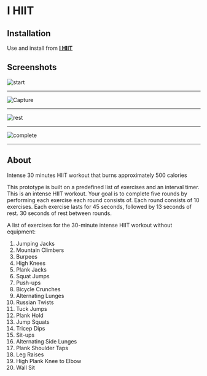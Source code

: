 # I HIIT
## Installation
Use and install from **[I HIIT](https://ihiit.netlify.app/)**

## Screenshots

![start](https://github.com/IMAD-Majid/I-HIIT/assets/137281672/f656ca0d-f2af-4670-ba0d-ec5fac516bd9)
<hr>

![Capture](https://github.com/IMAD-Majid/I-HIIT/assets/137281672/7cd199bf-20ba-4d1d-b196-6039f722e2fb)
<hr>

![rest](https://github.com/IMAD-Majid/I-HIIT/assets/137281672/72f36064-8968-4568-8435-6a8bac6bed62)
<hr>

![complete](https://github.com/IMAD-Majid/I-HIIT/assets/137281672/6b4d6cbd-577f-43ee-8793-c606ba941ce0)
<hr>

## About

Intense 30 minutes HIIT workout that burns approximately 500 calories

This prototype is built on a predefined list of exercises and an interval timer.
This is an intense HIIT workout.
Your goal is to complete five rounds by performing each exercise each round consists of.
Each round consists of 10 exercises.
Each exercise lasts for 45 seconds, followed by 13 seconds of rest.
30 seconds of rest between rounds.

A list of exercises for the 30-minute intense HIIT workout without equipment:
1. Jumping Jacks
2. Mountain Climbers
3. Burpees
4. High Knees
5. Plank Jacks
6. Squat Jumps
7. Push-ups
8. Bicycle Crunches
9. Alternating Lunges
10. Russian Twists
11. Tuck Jumps
12. Plank Hold
13. Jump Squats
14. Tricep Dips
15. Sit-ups
16. Alternating Side Lunges
17. Plank Shoulder Taps
18. Leg Raises
19. High Plank Knee to Elbow
20. Wall Sit

